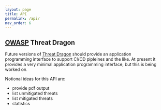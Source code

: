 ```yaml
---
layout: page
title: API
permalink: /api/
nav_order: 6
---
```


## [OWASP](https://www.owasp.org) Threat Dragon

Future versions of [Threat Dragon](http://owasp.org/www-project-threat-dragon) should provide an 
application programming interface to support CI/CD pipleines and the like. At present it 
provides a very minimal application programming interface, but this is being worked on.

Notional ideas for this API are:
* provide pdf output
* list unmitigated threats
* list mitigated threats
* statistics
